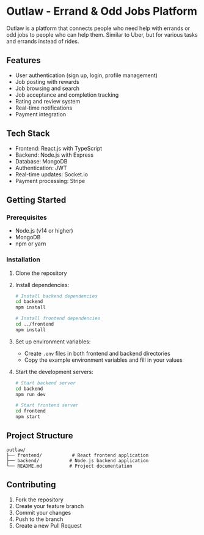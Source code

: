 # Outlaw - Errand & Odd Jobs Platform

Outlaw is a platform that connects people who need help with errands or odd jobs to people who can help them. Similar to Uber, but for various tasks and errands instead of rides.

## Features

- User authentication (sign up, login, profile management)
- Job posting with rewards
- Job browsing and search
- Job acceptance and completion tracking
- Rating and review system
- Real-time notifications
- Payment integration

## Tech Stack

- Frontend: React.js with TypeScript
- Backend: Node.js with Express
- Database: MongoDB
- Authentication: JWT
- Real-time updates: Socket.io
- Payment processing: Stripe

## Getting Started

### Prerequisites

- Node.js (v14 or higher)
- MongoDB
- npm or yarn

### Installation

1. Clone the repository
2. Install dependencies:
   ```bash
   # Install backend dependencies
   cd backend
   npm install

   # Install frontend dependencies
   cd ../frontend
   npm install
   ```

3. Set up environment variables:
   - Create `.env` files in both frontend and backend directories
   - Copy the example environment variables and fill in your values

4. Start the development servers:
   ```bash
   # Start backend server
   cd backend
   npm run dev

   # Start frontend server
   cd frontend
   npm start
   ```

## Project Structure

```
outlaw/
├── frontend/           # React frontend application
├── backend/           # Node.js backend application
└── README.md          # Project documentation
```

## Contributing

1. Fork the repository
2. Create your feature branch
3. Commit your changes
4. Push to the branch
5. Create a new Pull Request 